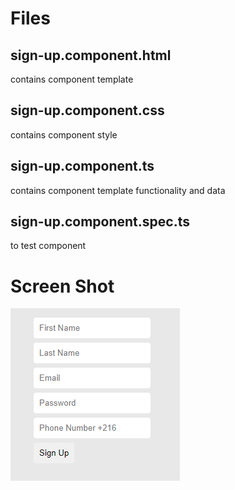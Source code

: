 # Files

## sign-up.component.html

contains component template

## sign-up.component.css

contains component style

## sign-up.component.ts

contains component template functionality and data

## sign-up.component.spec.ts

to test component

# Screen Shot

![alt text](./sign-up.component.screenshot.PNG)